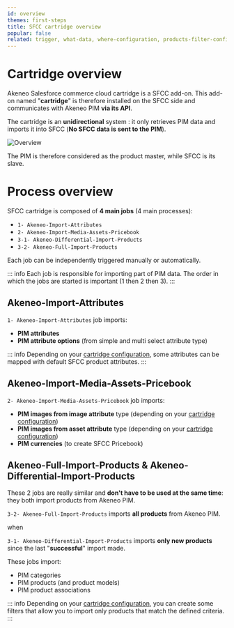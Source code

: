 ```yaml
---
id: overview
themes: first-steps
title: SFCC cartridge overview
popular: false
related: trigger, what-data, where-configuration, products-filter-configuration
---
```


# Cartridge overview

Akeneo Salesforce commerce cloud cartridge is a SFCC add-on.
This add-on named "**cartridge**" is therefore installed on the SFCC side and communicates with Akeneo PIM **via its API**.

The cartridge is an **unidirectional** system : it only retrieves PIM data and imports it into SFCC (**No SFCC data is sent to the PIM**).

![Overview](../img/overview.png)

The PIM is therefore considered as the product master, while SFCC is its slave.

# Process overview

SFCC cartridge is composed of **4 main jobs** (4 main processes):
- `1- Akeneo-Import-Attributes`									
- `2- Akeneo-Import-Media-Assets-Pricebook`
- `3-1- Akeneo-Differential-Import-Products`
- `3-2- Akeneo-Full-Import-Products`

Each job can be independently triggered manually or automatically.

::: info
Each job is responsible for importing part of PIM data. The order in which the jobs are started is important (1 then 2 then 3).
:::

## Akeneo-Import-Attributes

`1- Akeneo-Import-Attributes` job imports:
- **PIM attributes**
- **PIM attribute options** (from simple and multi select attribute type)

::: info
Depending on your [cartridge configuration](mapping-configuration.html), some attributes can be mapped with default SFCC product attributes.
:::

## Akeneo-Import-Media-Assets-Pricebook

`2- Akeneo-Import-Media-Assets-Pricebook` job imports:
- **PIM images from image attribute** type (depending on your [cartridge configuration](import-images-configuration.html))
- **PIM images from asset attribute** type (depending on your [cartridge configuration](import-images-configuration.html))
- **PIM currencies** (to create SFCC Pricebook)

## Akeneo-Full-Import-Products & Akeneo-Differential-Import-Products

These 2 jobs are really similar and **don't have to be used at the same time**: they both import products from Akeneo PIM.

`3-2- Akeneo-Full-Import-Products` imports **all products** from Akeneo PIM.

when

`3-1- Akeneo-Differential-Import-Products` imports **only new products** since the last "**successful**" import made.

These jobs import:
- PIM categories
- PIM products (and product models)
- PIM product associations

::: info
Depending on your [cartridge configuration](products-filter-configuration), you can create some filters that allow you to import only products that match the defined criteria.
:::
